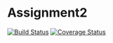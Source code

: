# Assignment2
[![Build Status](https://travis-ci.org/davide97l/Assignment2.svg?branch=master)](https://travis-ci.org/davide97l/Assignment2)
[![Coverage Status](https://coveralls.io/repos/github/davide97l/Assignment2/badge.svg?branch=master)](https://coveralls.io/github/davide97l/Assignment2?branch=master)
